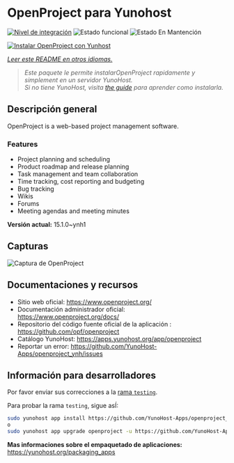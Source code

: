 <!--
Este archivo README esta generado automaticamente<https://github.com/YunoHost/apps/tree/master/tools/readme_generator>
No se debe editar a mano.
-->

# OpenProject para Yunohost

[![Nivel de integración](https://apps.yunohost.org/badge/integration/openproject)](https://ci-apps.yunohost.org/ci/apps/openproject/)
![Estado funcional](https://apps.yunohost.org/badge/state/openproject)
![Estado En Mantención](https://apps.yunohost.org/badge/maintained/openproject)

[![Instalar OpenProject con Yunhost](https://install-app.yunohost.org/install-with-yunohost.svg)](https://install-app.yunohost.org/?app=openproject)

*[Leer este README en otros idiomas.](./ALL_README.md)*

> *Este paquete le permite instalarOpenProject rapidamente y simplement en un servidor YunoHost.*  
> *Si no tiene YunoHost, visita [the guide](https://yunohost.org/install) para aprender como instalarla.*

## Descripción general

OpenProject is a web-based project management software.

### Features

- Project planning and scheduling
- Product roadmap and release planning
- Task management and team collaboration
- Time tracking, cost reporting and budgeting
- Bug tracking
- Wikis
- Forums
- Meeting agendas and meeting minutes


**Versión actual:** 15.1.0~ynh1

## Capturas

![Captura de OpenProject](./doc/screenshots/screenshot1.png)

## Documentaciones y recursos

- Sitio web oficial: <https://www.openproject.org/>
- Documentación administrador oficial: <https://www.openproject.org/docs/>
- Repositorio del código fuente oficial de la aplicación : <https://github.com/opf/openproject>
- Catálogo YunoHost: <https://apps.yunohost.org/app/openproject>
- Reportar un error: <https://github.com/YunoHost-Apps/openproject_ynh/issues>

## Información para desarrolladores

Por favor enviar sus correcciones a la [rama `testing`](https://github.com/YunoHost-Apps/openproject_ynh/tree/testing).

Para probar la rama `testing`, sigue asÍ:

```bash
sudo yunohost app install https://github.com/YunoHost-Apps/openproject_ynh/tree/testing --debug
o
sudo yunohost app upgrade openproject -u https://github.com/YunoHost-Apps/openproject_ynh/tree/testing --debug
```

**Mas informaciones sobre el empaquetado de aplicaciones:** <https://yunohost.org/packaging_apps>
